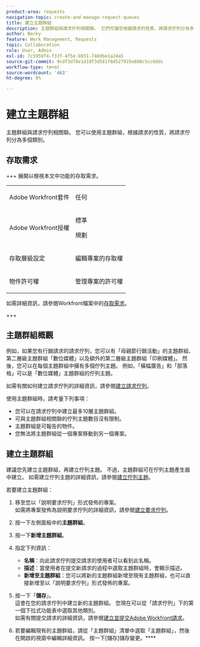 ```yaml
---
product-area: requests
navigation-topic: create-and-manage-request-queues
title: 建立主題群組
description: 主題群組與請求佇列相關聯。 它們可讓您根據請求的性質，將請求佇列分為多個類別。
author: Becky
feature: Work Management, Requests
topic: Collaboration
role: User, Admin
exl-id: 7c5959f4-f33f-4f5e-b031-748dbe1a24a5
source-git-commit: 9cdf3d78e1d19f3d581f8d527919a608c5cc0ddc
workflow-type: tm+mt
source-wordcount: '463'
ht-degree: 0%

---
```


# 建立主題群組

<!-- Audited: 2/2024 -->

主題群組與請求佇列相關聯。 您可以使用主題群組，根據請求的性質，將請求佇列分為多個類別。

## 存取需求

+++ 展開以檢視本文中功能的存取需求。

<table style="table-layout:auto"> 
 <col> 
 <col> 
 <tbody> 
  <tr> 
   <td role="rowheader">Adobe Workfront套件</td> 
   <td> <p>任何 </p> </td> 
  </tr> 
  <tr> 
   <td role="rowheader"> <p role="rowheader">Adobe Workfront授權</p> </td> 
   <td>   
      <p>標準</p>
      <p>規劃</p>
 </td> 
  </tr> 
  <tr> 
   <td role="rowheader">存取層級設定</td> 
   <td> <p>編輯專案的存取權</p> </td> 
  </tr> 
  <tr> 
   <td role="rowheader">物件許可權</td> 
   <td> <p> 管理專案的許可權</p> </td> 
  </tr> 
 </tbody> 
</table>

如需詳細資訊，請參閱Workfront檔案中的[存取需求](/help/quicksilver/administration-and-setup/add-users/access-levels-and-object-permissions/access-level-requirements-in-documentation.md)。

+++

## 主題群組概觀

例如，如果您有行銷請求的請求佇列，您可以有「母親節行銷活動」的主題群組、第二層級主題群組「數位媒體」以及額外的第二層級主題群組「印刷媒體」。 然後，您可以在每個主題群組中擁有多個佇列主題。 例如，「橫幅廣告」和「部落格」可以是「數位媒體」主題群組的佇列主題。

如需有關如何建立請求佇列的詳細資訊，請參閱[建立請求佇列](../../../manage-work/requests/create-and-manage-request-queues/create-request-queue.md)。

使用主題群組時，請考量下列事項：

* 您可以在請求佇列中建立最多10層主題群組。
* 可與主題群組相關聯的佇列主題數目沒有限制。
* 主題群組是可報告的物件。
* 您無法將主題群組從一個專案移動到另一個專案。

## 建立主題群組

建議您先建立主題群組，再建立佇列主題。 不過，主題群組可在佇列主題產生器中建立。 如需建立佇列主題的詳細資訊，請參閱[建立佇列主題](../../../manage-work/requests/create-and-manage-request-queues/create-queue-topics.md)。

若要建立主題群組：

1. 移至您以「說明要求佇列」形式發佈的專案。\
   如需將專案發佈為說明要求佇列的詳細資訊，請參閱[建立要求佇列](../../../manage-work/requests/create-and-manage-request-queues/create-request-queue.md)。

1. 按一下左側面板中的&#x200B;**主題群組**。
1. 按一下&#x200B;**新增主題群組**。

   <!--   ![](assets/new-topic-group-box-nwe-350x306.png) -->

1. 指定下列資訊：

   * **名稱**：向此請求佇列提交請求的使用者可以看到此名稱。
   * **描述**：當使用者在提交新請求的過程中選取主題群組時，會顯示描述。
   * **新增至主題群組**：您可以將新的主題群組新增至現有主題群組，也可以直接新增至以「說明要求佇列」形式發佈的專案。

1. 按一下「**儲存**」。\
   這會在您的請求佇列中建立新的主題群組。 您現在可以從「請求佇列」下的第一個下拉式功能表中選取其他類別。\
   如需有關提交請求的詳細資訊，請參閱[建立並提交Adobe Workfront請求](../../../manage-work/requests/create-requests/create-submit-requests.md)。
1. 若要編輯現有的主題群組，請從「主題群組」清單中選取「主題群組」，然後在開啟的視窗中編輯詳細資訊。 按一下[儲存]儲存變更。****
